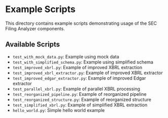 # Example Scripts

This directory contains example scripts demonstrating usage of the SEC Filing Analyzer components.

## Available Scripts

- `test_with_mock_data.py`: Example using mock data
- `test_with_simplified_schema.py`: Example using simplified schema
- `test_improved_xbrl.py`: Example of improved XBRL extraction
- `test_improved_xbrl_extractor.py`: Example of improved XBRL extractor
- `test_improved_edgar_extractor.py`: Example of improved Edgar extractor
- `test_parallel_xbrl.py`: Example of parallel XBRL processing
- `test_reorganized_pipeline.py`: Example of reorganized pipeline
- `test_reorganized_structure.py`: Example of reorganized structure
- `test_simplified_xbrl.py`: Example of simplified XBRL extraction
- `hello_world.py`: Simple hello world example
